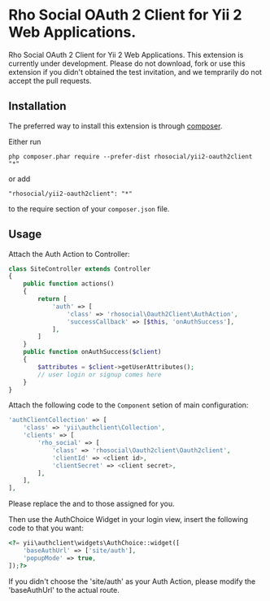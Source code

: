 Rho Social OAuth 2 Client for Yii 2 Web Applications.
=====================================================
Rho Social OAuth 2 Client for Yii 2 Web Applications.
This extension is currently under development. Please do not download, fork or
use this extension if you didn't obtained the test invitation, and we temprarily
do not accept the pull requests.

Installation
------------

The preferred way to install this extension is through [composer](http://getcomposer.org/download/).

Either run

```
php composer.phar require --prefer-dist rhosocial/yii2-oauth2client "*"
```

or add

```
"rhosocial/yii2-oauth2client": "*"
```

to the require section of your `composer.json` file.


Usage
-----

Attach the Auth Action to Controller:

```php
class SiteController extends Controller
{
    public function actions()
    {
        return [
            'auth' => [
                'class' => 'rhosocial\Oauth2Client\AuthAction',
                'successCallback' => [$this, 'onAuthSuccess'],
            ],
        ]
    }
    public function onAuthSuccess($client)
    {
        $attributes = $client->getUserAttributes();
        // user login or signup comes here
    }
}
```

Attach the following code to the `Component` setion of main configuration:

```php
'authClientCollection' => [
    'class' => 'yii\authclient\Collection',
    'clients' => [
        'rho_social' => [
            'class' => 'rhosocial\Oauth2client\Oauth2client',
            'clientId' => <client id>,
            'clientSecret' => <client secret>,
        ],
    ],
],
```

Please replace the <client id> and <client secret> to those assigned for you.

Then use the AuthChoice Widget in your login view, insert the following code 
to that you want:

```php
<?= yii\authclient\widgets\AuthChoice::widget([
    'baseAuthUrl' => ['site/auth'],
    'popupMode' => true,
]);?>
```

If you didn't choose the 'site/auth' as your Auth Action, please modify the
'baseAuthUrl' to the actual route.